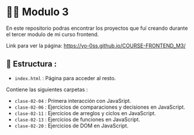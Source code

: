 # 👩‍💻 Modulo 3 

En este repositorio podras encontrar los proyectos que fuí creando durante el tercer modulo de mi curso frontend.

Link para ver la página: https://yo-0ss.github.io/COURSE-FRONTEND_M3/

## 📑 Estructura : 
- `index.html` : Página para acceder al resto.

Contiene las siguientes carpetas : 
- `clase-02-04` : Primera interacción con JavaSript.
- `clase-02-06` : Ejercicios de comparaciones y decisiones en JavaScript.
- `clase-02-11` : Ejercicios de arreglos y ciclos en JavaScript.
- `clase-02-13` : Ejercicios de funciones en JavaScript.
- `clase-02-20` : Ejercicios de DOM en JavaScript.